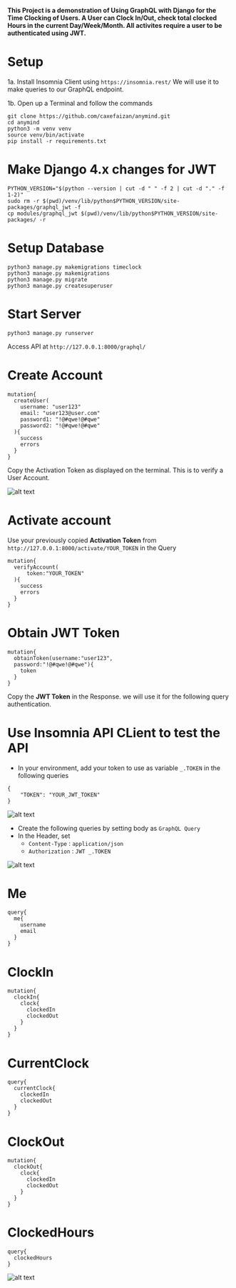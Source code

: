 **This Project is a demonstration of Using GraphQL with Django for the Time Clocking of Users.
A User can Clock In/Out, check total clocked Hours in the current Day/Week/Month.
All activites require a user to be authenticated using JWT.**

# Setup
1a. Install Insomnia Client using `https://insomnia.rest/`
We will use it to make queries to our GraphQL endpoint.

1b. Open up a Terminal and follow the commands
```
git clone https://github.com/caxefaizan/anymind.git
cd anymind
python3 -m venv venv
source venv/bin/activate
pip install -r requirements.txt 
```

# Make Django 4.x changes for JWT 


```
PYTHON_VERSION="$(python --version | cut -d " " -f 2 | cut -d "." -f 1-2)"
sudo rm -r $(pwd)/venv/lib/python$PYTHON_VERSION/site-packages/graphql_jwt -f
cp modules/graphql_jwt $(pwd)/venv/lib/python$PYTHON_VERSION/site-packages/ -r
```

# Setup Database

```
python3 manage.py makemigrations timeclock
python3 manage.py makemigrations
python3 manage.py migrate
python3 manage.py createsuperuser
```

# Start Server

```
python3 manage.py runserver
```

Access API at `http://127.0.0.1:8000/graphql/`

# Create Account
```
mutation{
  createUser(
    username: "user123"
    email: "user123@user.com"
    password1: "!@#qwe!@#qwe"
    password2: "!@#qwe!@#qwe"
  ){
    success
    errors
  }
}
```

Copy the Activation Token as displayed on the terminal. This is to verify a User Account.

![alt text](./images/VerifyToken.png)

# Activate account 

Use your previously copied **Activation Token** from ` http://127.0.0.1:8000/activate/YOUR_TOKEN` in the Query

```
mutation{
  verifyAccount(
      token:"YOUR_TOKEN"
  ){
    success
    errors
  }
}
```

# Obtain JWT Token

```
mutation{
  obtainToken(username:"user123",
  password:"!@#qwe!@#qwe"){
    token
  }
}
```

Copy the **JWT Token** in the Response. we will use it for the following query authentication.

# Use Insomnia API CLient to test the API 

* In your environment, add your token to use as variable `_.TOKEN` in the following queries

```
{
	"TOKEN": "YOUR_JWT_TOKEN"
}
```

![alt text](./images/Insomnia.png)
* Create the following queries by setting body as `GraphQL Query`
* In the Header, set 
    * `Content-Type`  : `application/json`
    * `Authorization` : `JWT _.TOKEN`


![alt text](./images/Queries.png)

# Me

```
query{
  me{
    username
    email
  }
}
```

# ClockIn

```
mutation{
  clockIn{
    clock{
      clockedIn
      clockedOut
    }
  }
}
```

# CurrentClock

```
query{
  currentClock{
    clockedIn
    clockedOut
  }
}
```

# ClockOut 

```
mutation{
  clockOut{
    clock{
      clockedIn
      clockedOut
    }
  }
}
```

# ClockedHours

```
query{
  clockedHours
}
```

![alt text](./images/ClockedHours.png)
